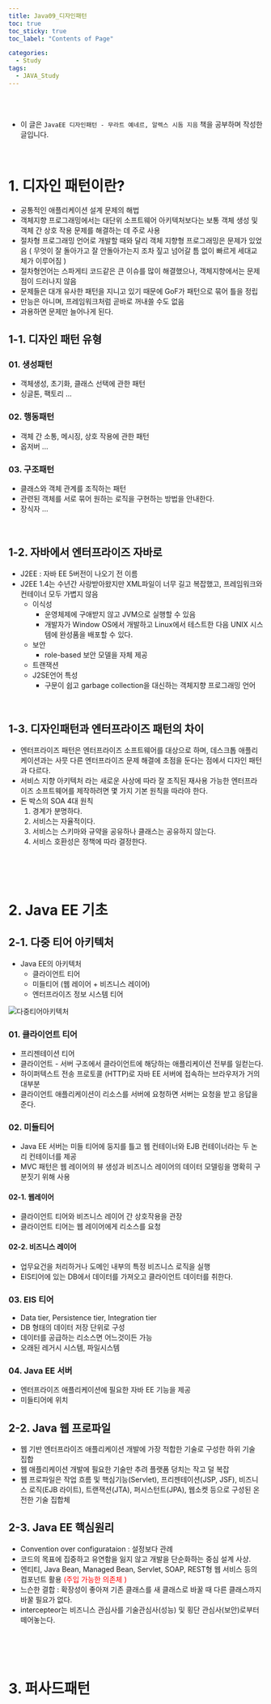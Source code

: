 ```yaml
---
title: Java09_디자인패턴
toc: true
toc_sticky: true
toc_label: "Contents of Page"

categories:
  - Study
tags:
  - JAVA_Study
---
```

<br><br>

* 이 글은 `JavaEE 디자인패턴 - 무라트 예네르, 알렉스 시돔 지음` 책을 공부하며 작성한 글입니다.

<br>

# 1. 디자인 패턴이란?
* 공통적인 애플리케이션 설계 문제의 해법
* 객체지향 프로그래밍에서는 대단위 소프트웨어 아키텍처보다는 보통 객체 생성 및 객체 간 상호 작용 문제를 해결하는 데 주로 사용
* 절차형 프로그래밍 언어로 개발할 때와 달리 객체 지향형 프로그래밍은 문제가 있었음 ( 무엇이 잘 돌아가고 잘 안돌아가는지 조차 짚고 넘어갈 틈 없이 빠르게 세대교체가 이루어짐 )
* 절차형언어는 스파게티 코드같은 큰 이슈를 많이 해결했으나, 객체지향에서는 문제점이 드러나지 않음
* 문제들은 대개 유사한 패턴을 지니고 있기 때문에 GoF가 패턴으로 묶어 틀을 정립
* 만능은 아니며, 프레임워크처럼 곧바로 꺼내쓸 수도 없음
* 과용하면 문제만 늘어나게 된다.

## 1-1. 디자인 패턴 유형
### 01. 생성패턴
* 객체생성, 초기화, 클래스 선택에 관한 패턴
* 싱글톤, 팩토리 ...

### 02. 행동패턴
* 객체 간 소통, 메시징, 상호 작용에 관한 패턴
* 옵저버 ...

### 03. 구조패턴
* 클래스와 객체 관계를 조직하는 패턴
* 관련된 객체를 서로 묶어 원하는 로직을 구현하는 방법을 안내한다.
* 장식자 ...

<br>

## 1-2. 자바에서 엔터프라이즈 자바로
* J2EE : 자바 EE 5버전이 나오기 전 이름
* J2EE 1.4는 수년간 사랑받아왔지만 XML파일이 너무 길고 복잡했고, 프레임워크와 컨테이너 모두 가볍지 않음
  - 이식성
    + 운영체제에 구애받지 않고 JVM으로 실행할 수 있음
    + 개발자가 Window OS에서 개발하고 Linux에서 테스트한 다음 UNIX 시스템에 완성품을 배포할 수 있다. 
  - 보안
    + role-based 보안 모델을 자체 제공 
  - 트랜잭션 
  - J2SE언어 특성 
    + 구문이 쉽고 garbage collection을 대신하는 객체지향 프로그래밍 언어 

<br>

## 1-3. 디자인패턴과 엔터프라이즈 패턴의 차이
* 엔터프라이즈 패턴은 엔터프라이즈 소프트웨어를 대상으로 하며, 데스크톱 애플리케이션과는 사뭇 다른 엔터프라이즈 문제 해결에 초점을 둔다는 점에서 디자인 패턴과 다르다.
* 서비스 지향 아키텍처 라는 새로운 사상에 따라 잘 조직된 재사용 가능한 엔터프라이즈 소프트웨어를 제작하려면 몇 가지 기본 원칙을 따라야 한다.
* 돈 박스의 SOA 4대 원칙
  1. 경계가 분명하다.
  2. 서비스는 자율적이다.
  3. 서비스는 스키마와 규약을 공유하나 클래스는 공유하지 않는다.
  4. 서비스 호환성은 정책에 따라 결정한다.

<br><br><br>

# 2. Java EE 기초
## 2-1. 다중 티어 아키텍처
* Java EE의 아키텍처
  - 클라이언트 티어
  - 미들티어 (웹 레이어 + 비즈니스 레이어)
  - 엔터프라이즈 정보 시스템 티어 

![다중티어아키텍처](/assets/imgss/20210816-Java09_디자인패턴_다중티어아키텍처.jpg)



### 01. 클라이언트 티어
* 프리젠테이션 티어
* 클라이언트 - 서버 구조에서 클라이언트에 해당하는 애플리케이션 전부를 일컫는다.
* 하이퍼텍스트 전송 프로토콜 (HTTP)로 자바 EE 서버에 접속하는 브라우저가 거의 대부분
* 클라이언트 애플리케이션이 리소스를 서버에 요청하면 서버는 요청을 받고 응답을 준다.

### 02. 미들티어
* Java EE 서버는 미들 티어에 둥지를 틀고 웹 컨테이너와 EJB 컨테이너라는 두 논리 컨테이너를 제공
* MVC 패턴은 웹 레이어의 뷰 생성과 비즈니스 레이어의 데이터 모델링을 명확히 구분짓기 위해 사용

#### 02-1. 웹레이어
* 클라이언트 티어와 비즈니스 레이어 간 상호작용을 관장
* 클라이언트 티어는 웹 레이어에게 리소스를 요청

#### 02-2. 비즈니스 레이어
* 업무요건을 처리하거나 도메인 내부의 특정 비즈니스 로직을 실행
* EIS티어에 있는 DB에서 데이터를 가져오고 클라이언트 데이터를 취한다.

### 03. EIS 티어
* Data tier, Persistence tier, Integration tier
* DB 형태의 데이터 저장 단위로 구성
* 데이터를 공급하는 리소스면 어느것이든 가능
* 오래된 레거시 시스템, 파일시스템

### 04. Java EE 서버
* 엔터프라이즈 애플리케이션에 필요한 자바 EE 기능을 제공
* 미들티어에 위치

## 2-2. Java 웹 프로파일
* 웹 기반 엔터프라이즈 애플리케이션 개발에 가장 적합한 기술로 구성한 하위 기술 집합
* 웹 애플리케이션 개발에 필요한 기술만 추려 플랫폼 덩치는 작고 덜 복잡
* 웹 프로파일은 작업 흐름 및 핵심기능(Servlet), 프리젠테이션(JSP, JSF), 비즈니스 로직(EJB 라이트), 트랜잭션(JTA), 퍼시스턴트(JPA), 웹소켓 등으로 구성된 온전한 기술 집합체

## 2-3. Java EE 핵심원리
* Convention over configurataion : 설정보다 관례
* 코드의 목표에 집중하고 유연함을 잃지 않고 개발을 단순화하는 중심 설계 사상.
* 엔티티, Java Bean, Managed Bean, Servlet, SOAP, REST형 웹 서비스 등의 컴포넌트 활용 <span style="color:red">(주입 가능한 의존체 )</span>
* 느슨한 결합 : 확장성이 좋아져 기존 클래스를 새 클래스로 바꿀 때 다른 클래스까지 바꿀 필요가 없다.
* intercepteor는 비즈니스 관심사를 기술관심사(성능) 및 횡단 관심사(보안)로부터 떼어놓는다.

<br><br><br>

# 3. 퍼사드패턴


<br><br><br><br>
